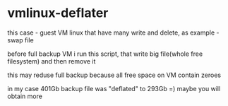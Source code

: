 # vmlinux-deflater

this case - guest VM linux that have many write and delete, as example - swap file

before full backup VM i run this script, that write big file(whole free filesystem) and then remove it

this may reduse full backup because all free space on VM contain zeroes  

in my case 401Gb backup file was "deflated" to 293Gb =) maybe you will obtain more
